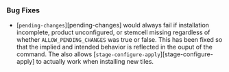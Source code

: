### Bug Fixes
- [`pending-changes`][pending-changes] would always fail if installation incomplete, product unconfigured, or stemcell missing
   regardless of whether `ALLOW_PENDING_CHANGES` was true or false.
   This has been fixed so that the implied and intended behavior is reflected in the ouput of the command.
   The also allows [`stage-configure-apply`][stage-configure-apply] to actually work when installing new tiles. 